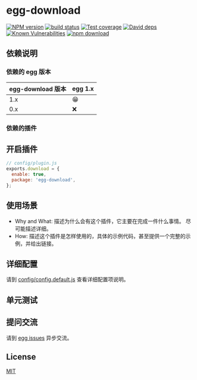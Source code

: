 # egg-download

[![NPM version][npm-image]][npm-url]
[![build status][travis-image]][travis-url]
[![Test coverage][codecov-image]][codecov-url]
[![David deps][david-image]][david-url]
[![Known Vulnerabilities][snyk-image]][snyk-url]
[![npm download][download-image]][download-url]

[npm-image]: https://img.shields.io/npm/v/egg-download.svg?style=flat-square
[npm-url]: https://npmjs.org/package/egg-download
[travis-image]: https://img.shields.io/travis/eggjs/egg-download.svg?style=flat-square
[travis-url]: https://travis-ci.org/eggjs/egg-download
[codecov-image]: https://img.shields.io/codecov/c/github/eggjs/egg-download.svg?style=flat-square
[codecov-url]: https://codecov.io/github/eggjs/egg-download?branch=master
[david-image]: https://img.shields.io/david/eggjs/egg-download.svg?style=flat-square
[david-url]: https://david-dm.org/eggjs/egg-download
[snyk-image]: https://snyk.io/test/npm/egg-download/badge.svg?style=flat-square
[snyk-url]: https://snyk.io/test/npm/egg-download
[download-image]: https://img.shields.io/npm/dm/egg-download.svg?style=flat-square
[download-url]: https://npmjs.org/package/egg-download

<!--
Description here.
-->

## 依赖说明

### 依赖的 egg 版本

egg-download 版本 | egg 1.x
--- | ---
1.x | 😁
0.x | ❌

### 依赖的插件
<!--

如果有依赖其它插件，请在这里特别说明。如

- security
- multipart

-->

## 开启插件

```js
// config/plugin.js
exports.download = {
  enable: true,
  package: 'egg-download',
};
```

## 使用场景

- Why and What: 描述为什么会有这个插件，它主要在完成一件什么事情。
尽可能描述详细。
- How: 描述这个插件是怎样使用的，具体的示例代码，甚至提供一个完整的示例，并给出链接。

## 详细配置

请到 [config/config.default.js](config/config.default.js) 查看详细配置项说明。

## 单元测试

<!-- 描述如何在单元测试中使用此插件，例如 schedule 如何触发。无则省略。-->

## 提问交流

请到 [egg issues](https://github.com/eggjs/egg/issues) 异步交流。

## License

[MIT](LICENSE)
